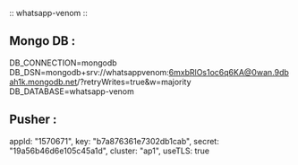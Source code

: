 :: whatsapp-venom ::

## Mongo DB :
DB_CONNECTION=mongodb
DB_DSN=mongodb+srv://whatsappvenom:6mxbRlOs1oc6q6KA@0wan.9dbah1k.mongodb.net/?retryWrites=true&w=majority
DB_DATABASE=whatsapp-venom


## Pusher :
appId: "1570671",
key: "b7a876361e7302db1cab",
secret: "19a56b46d6e105c45a1d",
cluster: "ap1",
useTLS: true